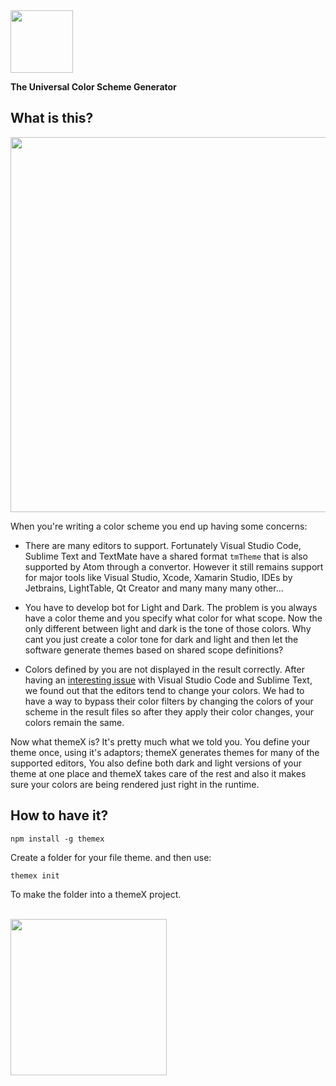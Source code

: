 
<img src="https://cloud.githubusercontent.com/assets/2157285/17261214/d2ee31f4-55e9-11e6-9e8e-4980ffe43c68.png" width="100" />

**The Universal Color Scheme Generator**

## What is this?

<center>
<img src="https://cloud.githubusercontent.com/assets/2157285/17270465/510d7ef8-5678-11e6-8337-57d4292e5916.jpg" width="600" />
</center>

When you're writing a color scheme you end up having some concerns:
- There are many editors to support. Fortunately Visual Studio Code, Sublime Text and TextMate have a shared format `tmTheme` that is also supported by Atom through a convertor. However it still remains support for major tools like Visual Studio, Xcode, Xamarin Studio, IDEs by Jetbrains, LightTable, Qt Creator and many many many other...

- You have to develop bot for Light and Dark. The problem is you always have a color theme and you specify what color for what scope. Now the only different between light and dark is the tone of those colors. Why cant you just create a color tone for dark and light and then let the software generate themes based on shared scope definitions?

- Colors defined by you are not displayed in the result correctly. After having an [interesting issue](https://github.com/Microsoft/vscode/issues/9629) with Visual Studio Code and Sublime Text, we found out that the editors tend to change your colors. We had to have a way to bypass their color filters by changing the colors of your scheme in the result files so after they apply their color changes, your colors remain the same.

Now what themeX is? It's pretty much what we told you. You define your theme once, using it's adaptors; themeX generates themes for many of the supported editors, You also define both dark and light versions of your theme at one place and themeX takes care of the rest and also it makes sure your colors are being rendered just right in the runtime.

## How to have it?
```
npm install -g themex
```
Create a folder for your file theme. and then use:
```
themex init
```
To make the folder into a themeX project.

<br/>
<a href="http://www.karyfoundation.org/">
    <img src="http://www.karyfoundation.org/foundation/logo/github-full-horse.png" width="250"/>
</a>